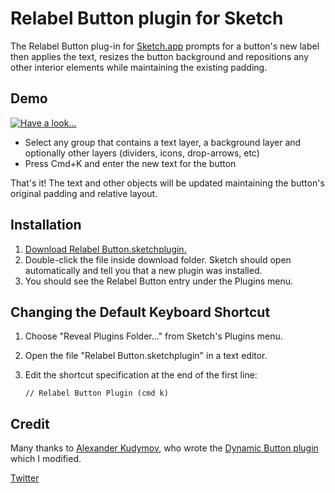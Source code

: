 # Relabel Button plugin for Sketch

The Relabel Button plug-in for [Sketch.app](http://bohemiancoding.com/sketch/) prompts for a button's new label then applies the text, resizes the button background and repositions any other interior elements while maintaining the existing padding.


## Demo


[![Have a look...](https://lh5.googleusercontent.com/XnZ3a8uv_zdeRsk3xjaFMFgAzwEv9BDMlIhzYRRA1-Gs8nJIefvjo39vGa8hL68Mv3w2x635tVo=w2560-h1557)](http://www.youtube.com/watch?v=14IKFvKiNqM)


* Select any group that contains a text layer, a background layer and optionally other layers (dividers, icons, drop-arrows, etc)
* Press Cmd+K and enter the new text for the button

That's it!  The text and other objects will be updated maintaining the button's original padding and relative layout.


## Installation
1. [Download Relabel Button.sketchplugin.](https://github.com/kenmoore/sketch-relabel-button/archive/master.zip)
2. Double-click the file inside download folder. Sketch should open automatically and tell you that a new plugin was installed.
3. You should see the Relabel Button entry under the Plugins menu. 

## Changing the Default Keyboard Shortcut

1. Choose "Reveal Plugins Folder..." from Sketch's Plugins menu.
2. Open the file "Relabel Button.sketchplugin" in a text editor.
3. Edit the shortcut specification at the end of the first line:

    ```
    // Relabel Button Plugin (cmd k)
    ```


## Credit
Many thanks to [Alexander Kudymov](https://github.com/ddwht), who wrote the [Dynamic Button plugin](https://github.com/ddwht/sketch-dynamic-button) which I modified.



[Twitter](https://twitter.com/itskenmoore)




